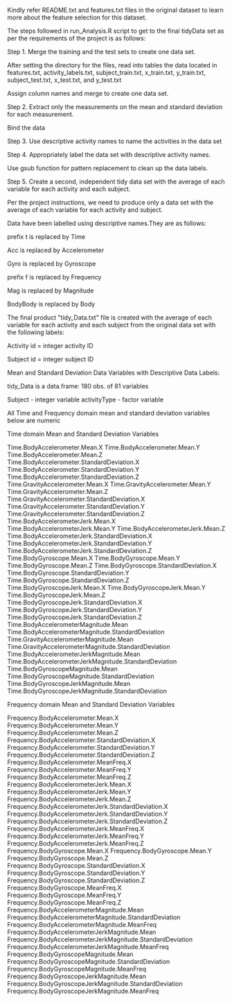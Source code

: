 Kindly refer README.txt and features.txt files in the original dataset to learn more about the feature selection for this dataset.

The steps followed in run_Analysis.R script to get to the final tidyData set as per the requirements of the project is as follows:

Step 1. Merge the training and the test sets to create one data set.

After setting the directory for the files, read into tables the data located in features.txt, activity_labels.txt, subject_train.txt, x_train.txt, y_train.txt, subject_test.txt, x_test.txt, and y_test.txt

Assign column names and merge to create one data set.

Step 2. Extract only the measurements on the mean and standard deviation for each measurement.

Bind the data

Step 3. Use descriptive activity names to name the activities in the data set

Step 4. Appropriately label the data set with descriptive activity names.

Use gsub function for pattern replacement to clean up the data labels.

Step 5. Create a second, independent tidy data set with the average of each variable for each activity and each subject.

Per the project instructions, we need to produce only a data set with the average of each variable for each activity and subject.

Data have been labelled using descriptive names.They are as follows:

prefix t is replaced by Time

Acc is replaced by Accelerometer

Gyro is replaced by Gyroscope

prefix f is replaced by Frequency

Mag is replaced by Magnitude

BodyBody is replaced by Body

The final product "tidy_Data.txt" file is created with the average of each variable for each activity and each subject from the original data set with the following labels:

Activity id = integer activity ID

Subject id = integer subject ID

Mean and Standard Deviation Data Variables with Descriptive Data Labels:

tidy_Data is a data.frame:	180 obs. of  81 variables


Subject	- integer variable
activityType - factor variable

All Time and Frequency domain mean and standard deviation variables below are numeric

Time domain Mean and Standard Deviation Variables

Time.BodyAccelerometer.Mean.X
Time.BodyAccelerometer.Mean.Y
Time.BodyAccelerometer.Mean.Z
Time.BodyAccelerometer.StandardDeviation.X
Time.BodyAccelerometer.StandardDeviation.Y
Time.BodyAccelerometer.StandardDeviation.Z
Time.GravityAccelerometer.Mean.X
Time.GravityAccelerometer.Mean.Y
Time.GravityAccelerometer.Mean.Z
Time.GravityAccelerometer.StandardDeviation.X
Time.GravityAccelerometer.StandardDeviation.Y
Time.GravityAccelerometer.StandardDeviation.Z
Time.BodyAccelerometerJerk.Mean.X
Time.BodyAccelerometerJerk.Mean.Y
Time.BodyAccelerometerJerk.Mean.Z
Time.BodyAccelerometerJerk.StandardDeviation.X
Time.BodyAccelerometerJerk.StandardDeviation.Y
Time.BodyAccelerometerJerk.StandardDeviation.Z
Time.BodyGyroscope.Mean.X
Time.BodyGyroscope.Mean.Y
Time.BodyGyroscope.Mean.Z
Time.BodyGyroscope.StandardDeviation.X
Time.BodyGyroscope.StandardDeviation.Y
Time.BodyGyroscope.StandardDeviation.Z
Time.BodyGyroscopeJerk.Mean.X
Time.BodyGyroscopeJerk.Mean.Y
Time.BodyGyroscopeJerk.Mean.Z
Time.BodyGyroscopeJerk.StandardDeviation.X
Time.BodyGyroscopeJerk.StandardDeviation.Y
Time.BodyGyroscopeJerk.StandardDeviation.Z
Time.BodyAccelerometerMagnitude.Mean
Time.BodyAccelerometerMagnitude.StandardDeviation
Time.GravityAccelerometerMagnitude.Mean
Time.GravityAccelerometerMagnitude.StandardDeviation
Time.BodyAccelerometerJerkMagnitude.Mean
Time.BodyAccelerometerJerkMagnitude.StandardDeviation
Time.BodyGyroscopeMagnitude.Mean
Time.BodyGyroscopeMagnitude.StandardDeviation
Time.BodyGyroscopeJerkMagnitude.Mean
Time.BodyGyroscopeJerkMagnitude.StandardDeviation

Frequency domain Mean and Standard Deviation Variables

Frequency.BodyAccelerometer.Mean.X
Frequency.BodyAccelerometer.Mean.Y
Frequency.BodyAccelerometer.Mean.Z
Frequency.BodyAccelerometer.StandardDeviation.X
Frequency.BodyAccelerometer.StandardDeviation.Y
Frequency.BodyAccelerometer.StandardDeviation.Z
Frequency.BodyAccelerometer.MeanFreq.X
Frequency.BodyAccelerometer.MeanFreq.Y
Frequency.BodyAccelerometer.MeanFreq.Z
Frequency.BodyAccelerometerJerk.Mean.X
Frequency.BodyAccelerometerJerk.Mean.Y
Frequency.BodyAccelerometerJerk.Mean.Z
Frequency.BodyAccelerometerJerk.StandardDeviation.X
Frequency.BodyAccelerometerJerk.StandardDeviation.Y
Frequency.BodyAccelerometerJerk.StandardDeviation.Z
Frequency.BodyAccelerometerJerk.MeanFreq.X
Frequency.BodyAccelerometerJerk.MeanFreq.Y
Frequency.BodyAccelerometerJerk.MeanFreq.Z
Frequency.BodyGyroscope.Mean.X
Frequency.BodyGyroscope.Mean.Y
Frequency.BodyGyroscope.Mean.Z
Frequency.BodyGyroscope.StandardDeviation.X
Frequency.BodyGyroscope.StandardDeviation.Y
Frequency.BodyGyroscope.StandardDeviation.Z
Frequency.BodyGyroscope.MeanFreq.X
Frequency.BodyGyroscope.MeanFreq.Y
Frequency.BodyGyroscope.MeanFreq.Z
Frequency.BodyAccelerometerMagnitude.Mean
Frequency.BodyAccelerometerMagnitude.StandardDeviation
Frequency.BodyAccelerometerMagnitude.MeanFreq
Frequency.BodyAccelerometerJerkMagnitude.Mean
Frequency.BodyAccelerometerJerkMagnitude.StandardDeviation
Frequency.BodyAccelerometerJerkMagnitude.MeanFreq
Frequency.BodyGyroscopeMagnitude.Mean
Frequency.BodyGyroscopeMagnitude.StandardDeviation
Frequency.BodyGyroscopeMagnitude.MeanFreq
Frequency.BodyGyroscopeJerkMagnitude.Mean
Frequency.BodyGyroscopeJerkMagnitude.StandardDeviation
Frequency.BodyGyroscopeJerkMagnitude.MeanFreq